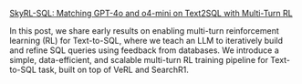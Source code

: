 [SkyRL-SQL: Matching GPT-4o and o4-mini on Text2SQL with Multi-Turn RL](https://novasky-ai.notion.site/skyrl-sql)

In this post, we share early results on enabling multi-turn reinforcement learning (RL) for Text-to-SQL, where we teach an LLM to iteratively build and refine SQL queries using feedback from databases. We introduce a simple, data-efficient, and scalable multi-turn RL training pipeline for Text-to-SQL task, built on top of VeRL and SearchR1.
